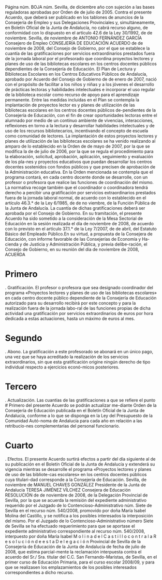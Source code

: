 Página núm. BOJA núm. Sevilla, de diciembre año con sujeción a las bases reguladoras aprobadas por 
Orden de de julio de 2005.
Contra el presente Acuerdo, que deberá ser publicado en 
los tablones de anuncios de la Consejería de Empleo y sus Delegaciones Provinciales y, simultáneamente, en Boletín Oficial 
de la Junta de Andalucía, no cabrá recurso alguno, de conformidad con lo dispuesto en el artículo 42.6 de la Ley 30/1992, 
de de noviembre.
Sevilla, de noviembre de ANTONIO FERNÁNDEZ GARCÍA
Consejero de Empleo 
 CONSEJERÍA DE EDUCACIÓN
ACUERDO de de noviembre de 2008, del Consejo de Gobierno, por el que se establece la cuantía 
de las gratificaciones por servicios extraordinarios prestados fuera de la jornada laboral por el profesorado 
que coordina proyectos lectores y planes de uso de las 
bibliotecas escolares en los centros docentes públicos 
dependientes de la Consejería de Educación.
El Plan de Lectura y Bibliotecas Escolares en los Centros 
Educativos Públicos de Andalucía, aprobado por Acuerdo del Consejo de Gobierno de de enero de 2007, nació con el propósito de facilitar a los niños y niñas y a los jóvenes el desarrollo de prácticas lectoras y habilidades intelectuales e incorporar el uso regular de la biblioteca escolar como recurso de apoyo para el aprendizaje permanente.
Entre las medidas incluidas en el Plan se contempla la 
implantación de proyectos lector es y planes de utilización de 
las bibliotecas escolares en los centros docentes públicos de-pendientes de la Consejería de Educación, con el fin de crear oportunidades lectoras entre el alumnado por medio de un 
continuo ambiente de vivencias,  interacciones, reflexiones en 
torno a la lectura y desarrollar habilidades intelectuales y de uso de los recursos bibliotecarios, incentivando el concepto de escuela como comunidad de lectores.
La implantación de estos proyectos lectores y planes de 
utilización de las bibliotecas escolares se ha venido realizando al amparo de lo establecido en la Orden de de mayo de 2007, por la que se modifica la de de julio de 2006, por la que se regula el procedimiento para la elaboración, solicitud, aprobación, aplicación, seguimiento y evaluación de los pla-nes y proyectos educativos que puedan desarrollar los centros docentes sostenidos con fondos públicos y que precisen de 
aprobación de la Administración educativa.
En la Orden mencionada se contempla que el programa 
contará, en cada centro docente donde se desarrolle, con un profesor o profesora que realice las funciones de coordinación del mismo. La normativa recoge también que el coordinador o coordinadora tendrá derecho a percibir una gratificación por 
servicios extraordinarios prestados fuera de la jornada laboral normal, de acuerdo con lo establecido en el artículo 46.3.* de la Ley 6/1985, de de no viembre, de la Función Pública 
de la Junta de Andalucía. La cuantía de dichas gratificaciones deberá ser aprobada por el Consejo de Gobierno.
En su tramitación, el presente Acuerdo ha sido sometido 
a la consideración de la Mesa Sectorial de Educación en la sesión realizada el día de noviembre de 2008, de acuerdo con lo previsto en el artículo 37.1.* de la Ley 7/2007, de 
de abril, del Estatuto Básico del Empleado Público.En su virtud, a propuesta de la Consejera de Educación, 
con informe favorable de las Consejerías de Economía y Ha-cienda y de Justicia y Administración Pública, y previa delibe-ración, el Consejo de Gobierno, en su reunión del día de noviembre de 2008,
ACUERDA
# Primero
. Gratificación.
El profesor o profesora que sea designado coordinador del 
programa «Proyectos lectores y planes de uso de las bibliotecas escolares» en cada centro docente público dependiente de la Consejería de Educación autorizado para su desarrollo recibirá 
por este concepto y para la realización fuera de la jornada labo-ral de las funciones propias de dicha actividad una gratificación 
por servicios extraordinarios de euros por hora dedicada a 
estas actuaciones, hasta un máximo de euros al mes.
# Segundo
. Abono.
La gratificación a este profesorado se abonará en un 
único pago, una vez que se haya acreditado la realización de los servicios extraordinarios, sin que esta gratificación origine ningún derecho de tipo individual respecto a ejercicios econó-micos posteriores.
# Tercero
. Actualización.
Las cuantías de las gratificaciones a que se refiere el 
punto # Primero
 del presente Acuerdo se podrán actualizar me-diante Orden de la Consejería de Educación publicada en el Boletín Oficial de la Junta de Andalucía, conforme a lo que se disponga en la Ley del Presupuesto de la Comunidad Autó-noma de Andalucía para cada año en relación a las retribucio-nes complementarias del personal funcionario.
# Cuarto
. Efectos.
El presente Acuerdo surtirá efectos a partir del día siguiente al de su publicación en el Boletín Oficial de la Junta de Andalucía y extenderá su vigencia mientras se desarrolle el programa «Proyectos lectores y planes de uso de las bibliote-cas escolares» en los centros docentes públicos cuya titulari-dad corresponde a la Consejería de Educación.
Sevilla, de noviembre de MANUEL CHAVES GONZÁLEZ
Presidente de la Junta de Andalucía
TERESA JIMÉNEZ VÍLCHEZ
Consejera de Educación 
 RESOLUCIÓN de de noviembre de 2008, de la 
Delegación Provincial de Sevilla, por la que se acuerda 
la remisión del expediente administrativo requerido por 
el Juzgado de lo Contencioso-Administrativo núm. Siete de Sevilla en el recurso núm. 540/2008, promovido 
por doña María Isabel Molina del Castillo, y se notifica a 
los posibles interesados la interposición del mismo.
Por el Juzgado de lo Contencioso-Administrativo número 
Siete de Sevilla se ha efectuado requerimiento para que se aportase el expediente administrativo correspondiente al recurso núm. 540/2008, interpuesto por doña María Isabel M o l i n a  d e l  C a s t i l l o  c o n t r a  l a  R e s o l u c i ó n  d e  e s t a  D e l e g a c i ó n  Provincial de Sevilla de la Consejería de Educación de la Junta de Andalucía de fecha de julio de 2008, que estima parcial-mente la reclamación interpuesta contra el acuerdo del Sr./ Sra. titular del C.C. San Fernando-Maristas, de Sevilla, en el primer curso de Educación Primaria, para el curso escolar 2008/09, y para que se realizasen los emplazamientos de los posibles interesados correspondientes a dicho recurso.